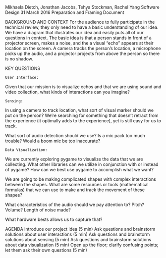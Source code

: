 Mikhaela Dietch, Jonathan Jacobs, 
Tehya Stockman, Rachel Yang
Software Design
31 March 2016
Preparation and Framing Document

BACKGROUND AND CONTEXT
	For the audience to fully participate in the technical review, they only need to have a basic understanding of our idea. We have a diagram that illustrates our idea and easily puts all of our questions in context.
	The basic idea is that a person stands in front of a projector screen, makes a noise, and the a visual “echo” appears at their location on the screen. A camera tracks the person’s location, a microphone picks up the audio, and a projector projects from above the person so there is no shadow.


KEY QUESTIONS

	User Interface:
Given that our mission is to visualize echos and that we are using sound and video collection, what kinds of interactions can you imagine?

	Sensing:
In using a camera to track location, what sort of visual marker should we put on the person? We’re searching for something that doesn’t retract from the experience (it optimally adds to the experience), yet is still easy for us to track.

What sort of audio detection should we use? Is a mic pack too much trouble? Would a boom mic be too inaccurate?
	
	Data Visualization:
We are currently exploring pygame to visualize the data that we are collecting. What other libraries can we utilize in conjunction with or instead of pygame? How can we best use pygame to accomplish what we want?

We are going to be making complicated shapes with complex interactions between the shapes.  What are some resources or tools (mathematical formulas) that we can use to make and track the movement of these shapes?

What characteristics of the audio should we pay attention to? Pitch? Volume? Length of noise made?

What hardware bests allows us to capture that?


AGENDA
	Introduce our project idea (5 min)
	Ask questions and brainstorm solutions about user interactions (5 min)
	Ask questions and brainstorm solutions about sensing (5 min)
	Ask questions and brainstorm solutions about data visualization (5 min)
	Open up the floor; clarify confusing points; let them ask their own questions (5 min)
	
	
